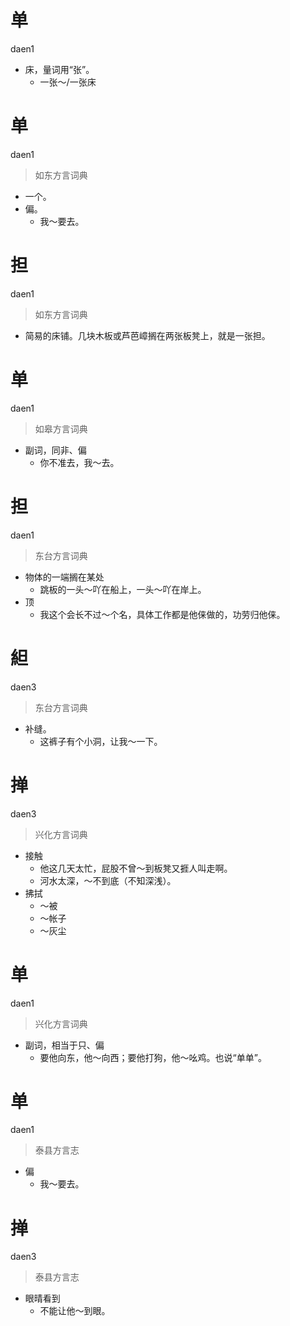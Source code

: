# 单
daen1
- 床，量词用“张”。
  - 一张～/一张床

# 单
daen1
> 如东方言词典
- 一个。
- 偏。
  - 我～要去。

# 担
daen1
> 如东方言词典
- 简易的床铺。几块木板或芦芭嶂搁在两张板凳上，就是一张担。

# 单
daen1
> 如皋方言词典
- 副词，同非、偏
  - 你不准去，我～去。

# 担
daen1
> 东台方言词典
- 物体的一端搁在某处
  - 跳板的一头～吖在船上，一头～吖在岸上。
- 顶
  - 我这个会长不过～个名，具体工作都是他俫做的，功劳归他俫。

# 䋎
daen3
> 东台方言词典
- 补缝。
  - 这裤子有个小洞，让我～一下。

# 掸
daen3
> 兴化方言词典
- 接触
  - 他这几天太忙，屁股不曾～到板凳又捱人叫走啊。
  - 河水太深，～不到底（不知深浅）。
- 拂拭
  - ～被
  - ～帐子
  - ～灰尘

# 单
daen1
> 兴化方言词典
- 副词，相当于只、偏
  - 要他向东，他～向西；要他打狗，他～吆鸡。也说“单单”。

# 单
daen1
> 泰县方言志
- 偏
  - 我～要去。

# 掸
daen3
> 泰县方言志
- 眼晴看到
  - 不能让他～到眼。

